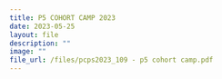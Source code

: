 ```yaml
---
title: P5 COHORT CAMP 2023
date: 2023-05-25
layout: file
description: ""
image: ""
file_url: /files/pcps2023_109 - p5 cohort camp.pdf
---
```

